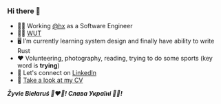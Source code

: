 <h3>Hi there 👋</h3>


- 👨‍💻 Working [@hx](https://www.hyperexponential.com) as a Software Engineer
- 👨‍🎓 [WUT](https://pw.edu.pl/engpw)
- 🖥 I’m currently learning system design and finally have ability to write Rust 
- ❤️ Volunteering, photography, reading, trying to do some sports (key word is **trying**) 
- 🤝 Let's connect on [LinkedIn](https://www.linkedin.com/in/kirylvolkau/) 
- 📎 [Take a look at my CV](/KirylVolkau_CV.pdf)

***Žyvie Biełaruś 🤍❤️🤍! Cлава Україні 💛💙!***
